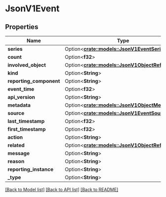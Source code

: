 # JsonV1Event

## Properties

Name | Type | Description | Notes
------------ | ------------- | ------------- | -------------
**series** | Option<[**crate::models::JsonV1EventSeries**](json_V1EventSeries.md)> |  | [optional]
**count** | Option<**f32**> |  | [optional]
**involved_object** | Option<[**crate::models::JsonV1ObjectReference**](json_V1ObjectReference.md)> |  | [optional]
**kind** | Option<**String**> |  | [optional]
**reporting_component** | Option<**String**> |  | [optional]
**event_time** | Option<**f32**> |  | [optional]
**api_version** | Option<**String**> |  | [optional]
**metadata** | Option<[**crate::models::JsonV1ObjectMeta**](json_V1ObjectMeta.md)> |  | [optional]
**source** | Option<[**crate::models::JsonV1EventSource**](json_V1EventSource.md)> |  | [optional]
**last_timestamp** | Option<**f32**> |  | [optional]
**first_timestamp** | Option<**f32**> |  | [optional]
**action** | Option<**String**> |  | [optional]
**related** | Option<[**crate::models::JsonV1ObjectReference**](json_V1ObjectReference.md)> |  | [optional]
**message** | Option<**String**> |  | [optional]
**reason** | Option<**String**> |  | [optional]
**reporting_instance** | Option<**String**> |  | [optional]
**_type** | Option<**String**> |  | [optional]

[[Back to Model list]](../README.md#documentation-for-models) [[Back to API list]](../README.md#documentation-for-api-endpoints) [[Back to README]](../README.md)



